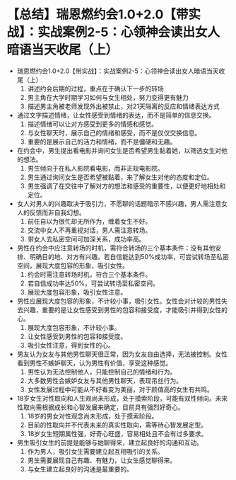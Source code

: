 # 【总结】瑞恩燃约会1.0+2.0【带实战】：实战案例2-5：心领神会读出女人暗语当天收尾（上）

-   瑞恩燃约会1.0+2.0【带实战】：实战案例2-5：心领神会读出女人暗语当天收尾（上）
    1.  讲述约会后期的过程，重点在于确认下一步的转场
    2.  男主角在大学时期学习如何与女生相处，努力变得更有魅力
    3.  描述男主角被老师发现外出被禁止，对21天隔离的反应和情绪表达方式
-   通过文字描述情绪，让女性感受到情绪的表达，而不是简单的信息交换。
    1.  描述情绪可以让对方感受到更多的情感和感觉。
    2.  与女性聊天时，展示自己的情绪和感受，而不是仅仅交换信息。
    3.  重要的是展示自己的活力和情绪，而不是僵硬和无趣。
-   在约会中，男生提出看电影并询问女生是否希望男生黏着她，以筛选女生对他的想法。
    1.  男生倾向于在私人影院看电影，而非正规电影院。
    2.  男生通过询问女生是否希望被黏着，来了解女生对他的态度和定位。
    3.  男生强调了在交往中了解对方的想法和感受的重要性，以便更好地相处和定位。
-   女人对男人的兴趣取决于吸引力，不愿聊的话题暗示不感兴趣，男人需注意女人的反馈而非自我幻想。
    1.  前任自以为很忙却无所作为，缠着女生不好。
    2.  交流中女人不再重视对话，男人需注意转场。
    3.  带女人去私密空间可加深关系，成功率高。
-   男性在约会中应注意转场的时机，需符合转场的三个基本条件：没有其他安排、明确目的地、对方有兴趣。若自信能达到50%成功率，可尝试转场至私密空间，展现大度包容的形象，吸引女性。
    1.  约会时需注意转场时机，符合三个基本条件。
    2.  若自信成功率达50%，可尝试转场至私密空间。
    3.  展现大度包容形象，吸引女性注意。
-   男性应展现大度包容的形象，不计较小事，吸引女性。女性会对计较的男性失去兴趣，重要的是让女性感受到男性的包容和接受度，才能吸引并得到女性的心。
    1.  展现大度包容形象，不计较小事。
    2.  让女性感受到男性的包容和接受度。
    3.  吸引女性注意，得到女性的心。
-   男友认为女友与其他男性聊天很正常，因为女友自由选择，无法被控制。女性看到男性不嫉妒聊天，认为男性有价值，享受这种感觉。
    1.  男性认为无法控制他人，只能控制自己的情绪和行为。
    2.  大多数男性会嫉妒女友与其他男性聊天，表现吊丝行为。
    3.  女性发展过程中可能从不好看变为美丽，对于颜值高的女生有共鸣。
-   18岁女生对性取向和人生观尚未形成，处于摸索阶段，可能有双性倾向。未来性取向需根据成长和心智发展来确定，目前具有强烈好奇心。
    1.  18岁的男女对性观念尚未形成，处于摸索阶段。
    2.  目前的性取向并不代表未来的真实性取向，需等待心智发展定型。
    3.  18岁女生短期属性强，好奇心旺盛，容易相处且不会有过多要求。
-   男生吸引女生的前提是能够与她聊得来，建立起良好的沟通和互动。
    1.  作为男人，吸引女生需要建立起互相吸引的关系。
    2.  男生需要展现自己有趣、有魅力，让女生感觉聊得来。
    3.  与女生建立起良好的沟通是最重要的。
